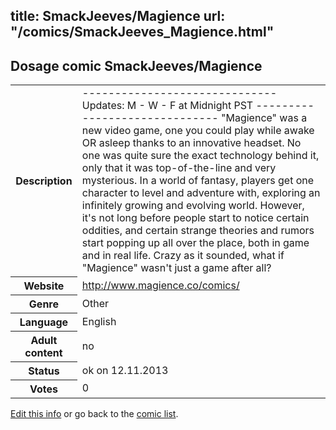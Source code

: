title: SmackJeeves/Magience
url: "/comics/SmackJeeves_Magience.html"
---
Dosage comic SmackJeeves/Magience
-----------------------------------------

<p id="msg"></p>
<script type="text/javascript">
if (window.location.search === '?edit_info_mail=sent_ok') {
  var elem = document.getElementById("msg");
  elem.innerHTML = 'Edited information sucessfully sent for review, which is usually done daily. Thanks!';
  elem.className = 'ok';
}
</script>
<table class="comicinfo">
<tr>
<th>Description</th><td>------------------------------ Updates: M - W - F at Midnight PST ------------------------------ &quot;Magience&quot; was a new video game, one you could play while awake OR asleep thanks to an innovative headset. No one was quite sure the exact technology behind it, only that it was top-of-the-line and very mysterious. In a world of fantasy, players get one character to level and adventure with, exploring an infinitely growing and evolving world. However, it's not long before people start to notice certain oddities, and certain strange theories and rumors start popping up all over the place, both in game and in real life. Crazy as it sounded, what if &quot;Magience&quot; wasn't just a game after all?</td>
</tr>
<tr>
<th>Website</th><td><a href="http://www.magience.co/comics/">http://www.magience.co/comics/</a></td>
</tr>
<tr>
<th>Genre</th><td>Other</td>
</tr>
<tr>
<th>Language</th><td>English</td>
</tr>
<tr>
<th>Adult content</th><td>no</td>
</tr>
<tr>
<th>Status</th><td>ok on 12.11.2013</td>
</tr>
<tr>
<th>Votes</th><td>0</td>
</tr>
</table>

[Edit this info](SmackJeeves_Magience_edit.html) or go back to the [comic list](../comic-index.html).
